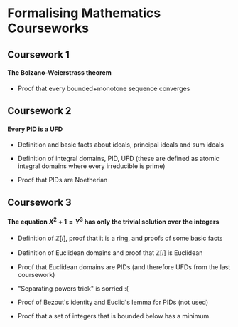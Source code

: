 # Formalising Mathematics Courseworks

## Coursework 1

#### The Bolzano-Weierstrass theorem

- Proof that every bounded+monotone sequence converges

## Coursework 2

#### Every PID is a UFD

- Definition and basic facts about ideals, principal ideals and sum ideals

- Definition of integral domains, PID, UFD (these are defined as atomic integral domains where every irreducible is prime)

- Proof that PIDs are Noetherian

## Coursework 3

#### The equation $X^2 + 1 = Y^3$ has only the trivial solution over the integers

- Definition of $\mathbb{Z}[i]$, proof that it is a ring, and proofs of some basic facts

- Definition of Euclidean domains and proof that $\mathbb{Z}[i]$ is Euclidean

- Proof that Euclidean domains are PIDs (and therefore UFDs from the last coursework)

- "Separating powers trick" is sorried :(

- Proof of Bezout's identity and Euclid's lemma for PIDs (not used)

- Proof that a set of integers that is bounded below has a minimum.
